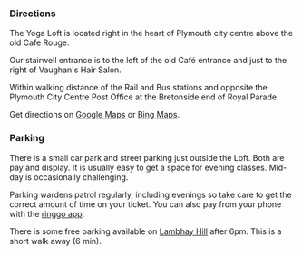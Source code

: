 ### Directions

The Yoga Loft is located right in the heart of Plymouth city centre above the old Cafe Rouge.

Our stairwell entrance is to the left of the old Café entrance and just to the right of Vaughan's Hair Salon.

Within walking distance of the Rail and Bus stations and opposite the Plymouth City Centre Post Office at the Bretonside end of Royal Parade.

Get directions on [Google Maps](https://maps.google.co.uk/maps?f=q&source=s_q&hl=en&geocode=&q=Yoga+Loft,+Whimple+Street,+Plymouth&aq=0&oq=yoga+loft&sll=50.395651,-4.137633&sspn=0.022981,0.048752&vpsrc=0&t=v&ie=UTF8&hq=Yoga+Loft,&hnear=Whimple+St,+Plymouth,+United+Kingdom&z=16&iwloc=A&cid=1358849397595768961) or [Bing Maps](http://www.bing.com/maps/?rtp=~pos.50.369551_-4.138865_11a%20Whimple%20Street%2c%20Plymouth%2c%20Devon%20PL1%202DH_Yoga%20Loft_01752%20254724_e_YN1079x260970094&mkt=en-gb&FORM=LLDP).

### Parking

There is a small car park and street parking just outside the Loft. Both are pay and display. It is usually easy to get a space for evening classes. Mid-day is occasionally challenging.

Parking wardens patrol regularly, including evenings so take care to get the correct amount of time on your ticket. You can also pay from your phone with the [ringgo app](https://www.myringgo.co.uk/apps).

There is some free parking available on [Lambhay Hill](https://www.google.co.uk/maps/dir//50.3667421,-4.1374174/@50.3665077,-4.1372833,19z) after 6pm. This is a short walk away (6 min).
